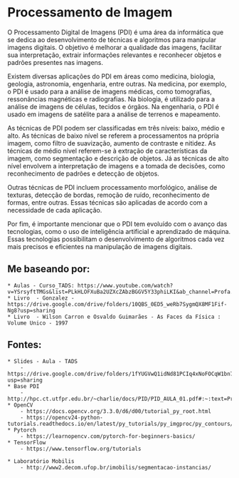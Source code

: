 # Processamento de Imagem

O Processamento Digital de Imagens (PDI) é uma área da informática que se dedica ao desenvolvimento de técnicas e algoritmos para manipular imagens digitais. O objetivo é melhorar a qualidade das imagens, facilitar sua interpretação, extrair informações relevantes e reconhecer objetos e padrões presentes nas imagens.

Existem diversas aplicações do PDI em áreas como medicina, biologia, geologia, astronomia, engenharia, entre outras. Na medicina, por exemplo, o PDI é usado para a análise de imagens médicas, como tomografias, ressonâncias magnéticas e radiografias. Na biologia, é utilizado para a análise de imagens de células, tecidos e órgãos. Na engenharia, o PDI é usado em imagens de satélite para a análise de terrenos e mapeamento.

As técnicas de PDI podem ser classificadas em três níveis: baixo, médio e alto. As técnicas de baixo nível se referem a processamentos na própria imagem, como filtro de suavização, aumento de contraste e nitidez. As técnicas de médio nível referem-se à extração de características da imagem, como segmentação e descrição de objetos. Já as técnicas de alto nível envolvem a interpretação de imagens e a tomada de decisões, como reconhecimento de padrões e detecção de objetos.

Outras técnicas de PDI incluem processamento morfológico, análise de texturas, detecção de bordas, remoção de ruído, reconhecimento de formas, entre outras. Essas técnicas são aplicadas de acordo com a necessidade de cada aplicação.

Por fim, é importante mencionar que o PDI tem evoluído com o avanço das tecnologias, como o uso de inteligência artificial e aprendizado de máquina. Essas tecnologias possibilitam o desenvolvimento de algoritmos cada vez mais precisos e eficientes na manipulação de imagens digitais.

## Me baseando por: 
    * Aulas - Curso_TADS: https://www.youtube.com/watch?v=YSrsyftTMGs&list=PLkHLOFXuBa2UZXcZAbzBGGV5Y33phiLKI&ab_channel=Profa.AlessandraMendes
    * Livro  - Gonzalez - https://drive.google.com/drive/folders/10QBS_0ED5_weRb7SygmQX8MF1Fif-Ng8?usp=sharing
    * Livro  - Wilson Carron e Osvaldo Guimarães - As Faces da Física : Volume Unico - 1997
    
## Fontes:
    * Slides - Aula - TADS 
        - https://drive.google.com/drive/folders/1fYUGVwQ1idNd81PCIq4xNoFOCqW1bn7H?usp=sharing
    * Base PDI 
        - http://hpc.ct.utfpr.edu.br/~charlie/docs/PID/PID_AULA_01.pdf#:~:text=Processamento%20de%20Imagens%20Processamento%20Digital%20de%20Imagens%20Consiste,processo%20sejam%20imagens%20ou%20informa%C3%A7%C3%B5es%20extra%C3%ADdas%20da%20imagem.
    * OpenCV 
        - https://docs.opencv.org/3.3.0/d6/d00/tutorial_py_root.html
        - https://opencv24-python-tutorials.readthedocs.io/en/latest/py_tutorials/py_imgproc/py_contours/py_contour_features/py_contour_features.html
    * Pytorch 
        - https://learnopencv.com/pytorch-for-beginners-basics/
    * TensorFlow 
        - https://www.tensorflow.org/tutorials
    
    * Laboratório Mobilis 
        - http://www2.decom.ufop.br/imobilis/segmentacao-instancias/
